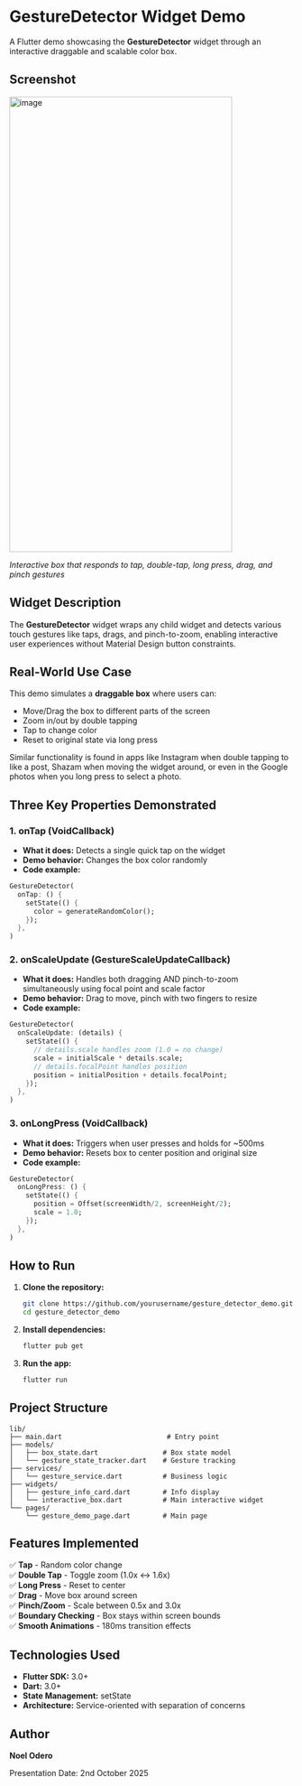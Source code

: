 # GestureDetector Widget Demo

A Flutter demo showcasing the **GestureDetector** widget through an interactive draggable and scalable color box.

## Screenshot

<img width="395" height="807" alt="image" src="https://github.com/user-attachments/assets/2dc0920d-34e3-49dd-b5ab-387484aa2bae" />

*Interactive box that responds to tap, double-tap, long press, drag, and pinch gestures*

## Widget Description

The **GestureDetector** widget wraps any child widget and detects various touch gestures like taps, drags, and pinch-to-zoom, enabling interactive user experiences without Material Design button constraints.

## Real-World Use Case

This demo simulates a **draggable box** where users can:
- Move/Drag the box to different parts of the screen
- Zoom in/out by double tapping
- Tap to change color
- Reset to original state via long press

Similar functionality is found in apps like Instagram when double tapping to like a post, Shazam when moving the widget around, or even in the Google photos when you long press to select a photo.

## Three Key Properties Demonstrated

### 1. **onTap** (VoidCallback)
- **What it does:** Detects a single quick tap on the widget
- **Demo behavior:** Changes the box color randomly
- **Code example:**
```dart
GestureDetector(
  onTap: () {
    setState(() {
      color = generateRandomColor();
    });
  },
)
```

### 2. **onScaleUpdate** (GestureScaleUpdateCallback)
- **What it does:** Handles both dragging AND pinch-to-zoom simultaneously using focal point and scale factor
- **Demo behavior:** Drag to move, pinch with two fingers to resize
- **Code example:**
```dart
GestureDetector(
  onScaleUpdate: (details) {
    setState(() {
      // details.scale handles zoom (1.0 = no change)
      scale = initialScale * details.scale;
      // details.focalPoint handles position
      position = initialPosition + details.focalPoint;
    });
  },
)
```

### 3. **onLongPress** (VoidCallback)
- **What it does:** Triggers when user presses and holds for ~500ms
- **Demo behavior:** Resets box to center position and original size
- **Code example:**
```dart
GestureDetector(
  onLongPress: () {
    setState(() {
      position = Offset(screenWidth/2, screenHeight/2);
      scale = 1.0;
    });
  },
)
```

## How to Run

1. **Clone the repository:**
   ```bash
   git clone https://github.com/yourusername/gesture_detector_demo.git
   cd gesture_detector_demo
   ```

2. **Install dependencies:**
   ```bash
   flutter pub get
   ```

3. **Run the app:**
   ```bash
   flutter run
   ```

## Project Structure

```
lib/
├── main.dart                          # Entry point
├── models/
│   ├── box_state.dart                # Box state model
│   └── gesture_state_tracker.dart    # Gesture tracking
├── services/
│   └── gesture_service.dart          # Business logic
├── widgets/
│   ├── gesture_info_card.dart        # Info display
│   └── interactive_box.dart          # Main interactive widget
└── pages/
    └── gesture_demo_page.dart        # Main page
```

## Features Implemented

✅ **Tap** - Random color change  
✅ **Double Tap** - Toggle zoom (1.0x ↔ 1.6x)  
✅ **Long Press** - Reset to center  
✅ **Drag** - Move box around screen  
✅ **Pinch/Zoom** - Scale between 0.5x and 3.0x  
✅ **Boundary Checking** - Box stays within screen bounds  
✅ **Smooth Animations** - 180ms transition effects  

## Technologies Used

- **Flutter SDK:** 3.0+
- **Dart:** 3.0+
- **State Management:** setState
- **Architecture:** Service-oriented with separation of concerns


## Author

**Noel Odero**  
 
Presentation Date: 2nd October 2025

